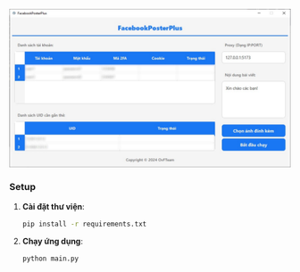 ![Preview](.github/image.jpg)
### Setup

1. **Cài đặt thư viện**:
    ```bash
    pip install -r requirements.txt
    ```

2. **Chạy ứng dụng**:
    ```bash
    python main.py
    ```
